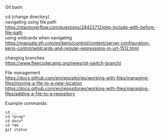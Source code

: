 Git bash:

cd (change directory)  
navigating using file path  
https://stackoverflow.com/questions/28423712/php-include-with-before-file-path  
using wildcards when navigating  
https://manuals.gfi.com/en/kerio/control/content/server-configuration-kerio-control/wildcards-and-regular-expressions-in-url-1512.html  


changing branches  
https://www.freecodecamp.org/news/git-switch-branch/  


File management  
https://docs.github.com/en/repositories/working-with-files/managing-files/moving-a-file-to-a-new-location  
https://docs.github.com/en/repositories/working-with-files/managing-files/adding-a-file-to-a-repository




Example commands:
```
cd ..
cd *prog*
cd docu*
cd *me
git status
```




